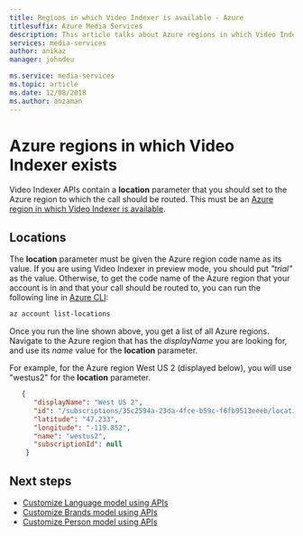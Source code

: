 ```yaml
---
title: Regions in which Video Indexer is available - Azure  
titlesuffix: Azure Media Services
description: This article talks about Azure regions in which Video Indexer is available.  
services: media-services
author: anikaz
manager: johndeu

ms.service: media-services
ms.topic: article
ms.date: 12/08/2018
ms.author: anzaman
---
```


# Azure regions in which Video Indexer exists

Video Indexer APIs contain a **location** parameter that you should set to the Azure region to which the call should be routed. This must be an [Azure region in which Video Indexer is available](https://azure.microsoft.com/global-infrastructure/services/?products=cognitive-services&regions=all).

## Locations

The **location** parameter must be given the Azure region code name as its value. If you are using Video Indexer in preview mode, you should put *"trial"* as the value. Otherwise, to get the code name of the Azure region that your account is in and that your call should be routed to, you can run the following line in [Azure CLI](https://docs.microsoft.com/cli/azure/?view=azure-cli-latest):

```bash
az account list-locations
```

Once you run the line shown above, you get a list of all Azure regions. Navigate to the Azure region that has the *displayName* you are looking for, and use its *name* value for the **location** parameter.

For example, for the Azure region West US 2 (displayed below), you will use "westus2" for the **location** parameter.

```json
   {
      "displayName": "West US 2",
      "id": "/subscriptions/35c2594a-23da-4fce-b59c-f6fb9513eeeb/locations/westus2",
      "latitude": "47.233",
      "longitude": "-119.852",
      "name": "westus2",
      "subscriptionId": null
    }
```

## Next steps

- [Customize Language model using APIs](customize-language-model-with-api.md)
- [Customize Brands model using APIs](customize-brands-model-with-api.md)
- [Customize Person model using APIs](customize-person-model-with-api.md)